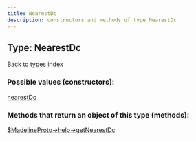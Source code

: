 ```yaml
---
title: NearestDc
description: constructors and methods of type NearestDc
---
```

## Type: NearestDc  
[Back to types index](index.md)



### Possible values (constructors):

[nearestDc](../constructors/nearestDc.md)  



### Methods that return an object of this type (methods):

[$MadelineProto->help->getNearestDc](../methods/help_getNearestDc.md)  



